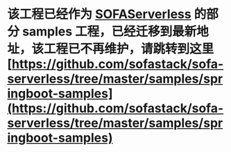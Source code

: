 
# 该工程已经作为 [SOFAServerless](https://github.com/sofastack/sofa-serverless) 的部分 samples 工程，已经迁移到最新地址，该工程已不再维护，请跳转到这里 [https://github.com/sofastack/sofa-serverless/tree/master/samples/springboot-samples](https://github.com/sofastack/sofa-serverless/tree/master/samples/springboot-samples)
